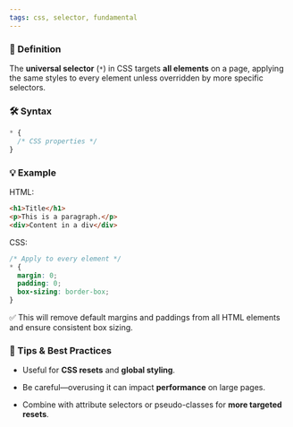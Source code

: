 ```yaml
---
tags: css, selector, fundamental
---
```


### 📖 Definition

The **universal selector** (`*`) in CSS targets **all elements** on a page, applying the same styles to every element unless overridden by more specific selectors.

### 🛠️ Syntax

```css
* {
  /* CSS properties */
}
```

### 💡 Example

HTML:

```html
<h1>Title</h1>
<p>This is a paragraph.</p>
<div>Content in a div</div>
```

CSS:

```css
/* Apply to every element */
* {
  margin: 0;
  padding: 0;
  box-sizing: border-box;
}
```

✅ This will remove default margins and paddings from all HTML elements and ensure consistent box sizing.

### 📝 Tips & Best Practices

- Useful for **CSS resets** and **global styling**.
    
- Be careful—overusing it can impact **performance** on large pages.
    
- Combine with attribute selectors or pseudo-classes for **more targeted resets**.